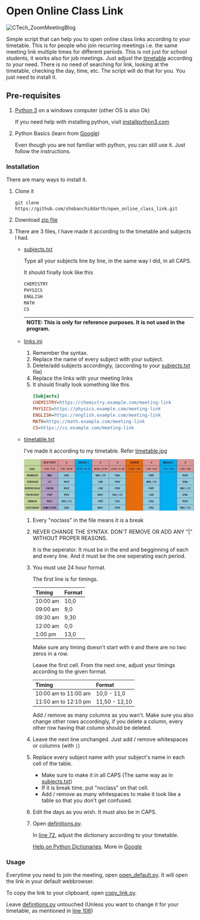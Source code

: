 # Open Online Class Link

![CTech_ZoomMeetingBlog](https://github.com/ShobanChiddarth/open_online_class_link/assets/68191453/b8d57e23-56de-4c9d-86ea-40e7f75b21c5)


Simple script that can help you to open online class links according to your timetable.
This is for people who join recurring meetings i.e. the same meeting link multiple times for 
different periods. This is not just for school students, it works also for job meetings. Just
adjust the [timetable](./timetable.txt) according to your need.
There is no need of searching for link, looking at the timetable, checking the day, time, etc.
The script will do that for you. You just need to install it.

## Pre-requisites
1. [Python 3](https://www.python.org) on a windows computer (other OS is also Ok)

   If you need help with installing python, visit [installpython3.com](https://www.installpython3.com)
2. Python Basics 
   (learn from [Google](https://google.com))

   Even though you are not familiar with python, you can still use it. Just follow the instructions.

### Installation

There are many ways to install it.
1. Clone it

   ```git
   git clone https://github.com/shobanchiddarth/open_online_class_link.git
   ```
2. Download [zip file](https://github.com/ShobanChiddarth/open_online_class_link/archive/refs/heads/main.zip)
3. There are 3 files, I have made it according to the timetable and subjects I had.
   
   - [subjects.txt](./subjects.txt)

      Type all your subjects line by line, in the same way I did, in all CAPS.

      It should finally look like this
      ```txt
      CHEMISTRY
      PHYSICS
      ENGLISH
      MATH
      CS
      ```

      | NOTE: This is only for reference purposes. It is not used in the program. |
      | --- |

   - [links.ini](./links.ini)

      1. Remember the syntax.
      2. Replace the name of every subject with your subject.
      3. Delete/add subjects accordingly, (according to your [subjects.txt](./subjects.txt) file)
      4. Replace the links with your meeting links
      5. It should finally look something like this
         ```ini
         [Subjects]
         CHEMISTRY=https://chemistry.example.com/meeting-link
         PHYSICS=https://physics.example.com/meeting-link
         ENGLISH=https://english.example.com/meeting-link
         MATH=https://math.example.com/meeting-link
         CS=https://cs.example.com/meeting-link
         ```

   - [timetable.txt](./timetable.txt)

      I've made it according to my timetable. Refer [timetable.jpg](./Assets/timetable.jpg)

      ![timetable.jpg](./Assets/timetable.jpg)
      
      1. Every "noclass" in the file means it is a break
      2. NEVER CHANGE THE SYNTAX. DON'T REMOVE OR ADD ANY "|" WITHOUT PROPER REASONS.
         
         It is the seperator. It must be in the end and begginning of each and every line. And it must be
         the one seperating each period.
      3. You must use 24 hour format.
         
         The first line is for timings.

         | Timing   | Format |
         | -------- | ------ |
         | 10:00 am | 10,0   |
         | 09:00 am | 9,0    |
         | 09:30 am | 9,30   |
         | 12:00 am | 0,0    |
         | 1:00 pm  | 13,0   |

         Make sure any timing doesn't start with  `0`  and there are no two zeros in a row.

         Leave the first cell. From the next one, adjust your timings according to the given format.

         | Timing               | Format        |
         | -------------------- | ------------- |
         | 10:00 am to 11:00 am | 10,0 - 11,0   |
         | 11:50 am to 12:10 pm | 11,50 - 12,10 |

         Add / remove as many columns as you wan't.
         Make sure you also change other rows accordingly, if you delete a column, every other row
         having that column should be deleted.

      4. Leave the next line unchanged. Just add / remove whitespaces or columns (with `|`)

      5. Replace every subject name with your subject's name in each cell of the table. 
         
         - Make sure to make it in all CAPS (The same way as in [subjects.txt](./subjects.txt))
         - If it is break time, put "noclass" on that cell.
         - Add / remove as many whitespaces to make it look like a table so that you don't get confused.
      
      6. Edit the days as you wish. It must also be in CAPS.
      7. Open [definitions.py](./definitions.py). 
         
         In [line 72](./definitions.py#L72), adjust the dictionary according to your timetable.
         
         [Help on Python Dictionaries](https://www.w3schools.com/python/python_dictionaries.asp).
         More in [Google](https://www.google.com)



### Usage

Everytime you need to join the meeting, open [open_default.py](./open_default.py).
It will open the link in your default webbrowser.

To copy the link to your clipboard, open [copy_link.py](./copy_link.py).

Leave [definitions.py](./definitions.py) untouched (Unless you want to change it for your timetable, as
mentioned in [line 106](#L106))
